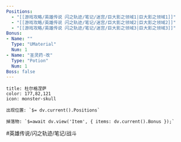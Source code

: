 ```yaml
---
Positions:
  - "[[游戏攻略/英雄传说 闪之轨迹/笔记/迷宫/巨大影之领域1|巨大影之领域1]]"
  - "[[游戏攻略/英雄传说 闪之轨迹/笔记/迷宫/巨大影之领域2|巨大影之领域2]]"
  - "[[游戏攻略/英雄传说 闪之轨迹/笔记/迷宫/巨大影之领域3|巨大影之领域3]]"
Bonus:
- Name: ""
  Type: "UMaterial"
  Num: 1
- Name: "圣灵药·改"
  Type: "Potion"
  Num: 1
Boss: false
---
```

```ad-quote
title: 杜尔格涅萨
color: 177,82,121
icon: monster-skull

出现位置: `$= dv.current().Positions`

掉落物: `$=await dv.view('Item', { items: dv.current().Bonus });`

```

#英雄传说/闪之轨迹/笔记/战斗